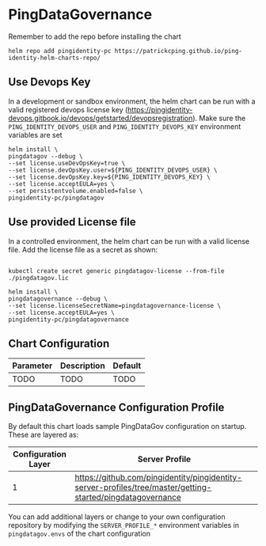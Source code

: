 # PingDataGovernance

Remember to add the repo before installing the chart
```shell
helm repo add pingidentity-pc https://patrickcping.github.io/ping-identity-helm-charts-repo/
```

## Use Devops Key
In a development or sandbox environment, the helm chart can be run with a valid registered devops license key (https://pingidentity-devops.gitbook.io/devops/getstarted/devopsregistration).  Make sure the `PING_IDENTITY_DEVOPS_USER` and `PING_IDENTITY_DEVOPS_KEY` environment variables are set

```shell
helm install \
pingdatagov --debug \
--set license.useDevOpsKey=true \
--set license.devOpsKey.user=${PING_IDENTITY_DEVOPS_USER} \
--set license.devOpsKey.key=${PING_IDENTITY_DEVOPS_KEY} \
--set license.acceptEULA=yes \
--set persistentvolume.enabled=false \
pingidentity-pc/pingdatagov
```

## Use provided License file
In a controlled environment, the helm chart can be run with a valid license file.  Add the license file as a secret as shown:
```shell

kubectl create secret generic pingdatagov-license --from-file ./pingdatagov.lic

helm install \
pingdatagovernance --debug \
--set license.licenseSecretName=pingdatagovernance-license \
--set license.acceptEULA=yes \
pingidentity-pc/pingdatagovernance
```

## Chart Configuration

| Parameter | Description | Default |
|--|--|--|
| TODO | TODO | TODO |

## PingDataGovernance Configuration Profile

By default this chart loads sample PingDataGov configuration on startup.  These are layered as:

| Configuration Layer | Server Profile |
|--|--|
| 1 | https://github.com/pingidentity/pingidentity-server-profiles/tree/master/getting-started/pingdatagovernance |

You can add additional layers or change to your own configuration repository by modifying the `SERVER_PROFILE_*` environment variables in `pingdatagov.envs` of the chart configuration
